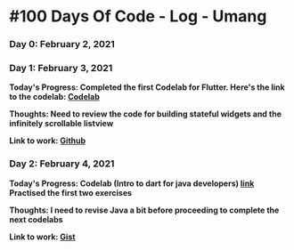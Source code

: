 # #100 Days Of Code - Log - Umang

### Day 0: February 2, 2021

### Day 1: February 3, 2021

**Today's Progress: Completed the first Codelab for Flutter. Here's the link to the codelab: [Codelab](https://codelabs.developers.google.com/codelabs/first-flutter-app-pt1#0)**

**Thoughts: Need to review the code for building stateful widgets and the infinitely scrollable listview**

**Link to work: [Github](https://github.com/umang-sinha/flutter-codelab1)**

### Day 2: February 4, 2021

**Today's Progress: Codelab (Intro to dart for java developers) [link](https://codelabs.developers.google.com/codelabs/from-java-to-dart/#0) Practised the first two exercises**

**Thoughts: I need to revise Java a bit before proceeding to complete the next codelabs**

**Link to work: [Gist](https://gist.github.com/umang-sinha/1649b0926adb45b4acd7548375d8b605)**



